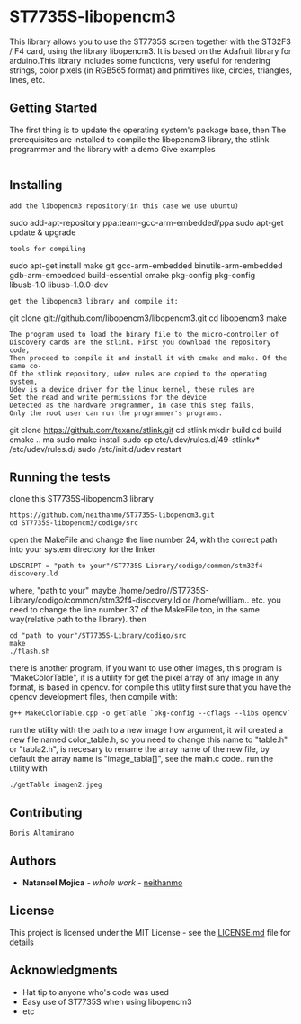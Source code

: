 # ST7735S-libopencm3
 This library allows you to use the ST7735S screen together with the ST32F3 / F4 card, using the library libopencm3. It is based on the Adafruit library for arduino.This library includes some functions, very useful for rendering strings, color pixels (in RGB565 format) and primitives like, circles, triangles, lines, etc.
## Getting Started

The first thing is to update the operating system's package base, then
The prerequisites are installed to compile the libopencm3 library, the stlink programmer and the library  with a demo
Give examples
```
```

## Installing
```
add the libopencm3 repository(in this case we use ubuntu)
```

sudo add-apt-repository ppa:team-gcc-arm-embedded/ppa
sudo apt-get update & upgrade

```
tools for compiling
```
sudo apt-get install make git gcc-arm-embedded binutils-arm-embedded  \
gdb-arm-embedded build-essential cmake pkg-config pkg-config  \
libusb-1.0 libusb-1.0.0-dev
```
get the libopencm3 library and compile it:
```
git clone git://github.com/libopencm3/libopencm3.git
cd libopencm3
make

```
The program used to load the binary file to the micro-controller of
Discovery cards are the stlink. First you download the repository code,
Then proceed to compile it and install it with cmake and make. Of the same co-
Of the stlink repository, udev rules are copied to the operating system,
Udev is a device driver for the linux kernel, these rules are
Set the read and write permissions for the device
Detected as the hardware programmer, in case this step fails,
Only the root user can run the programmer's programs.
```

git clone https://github.com/texane/stlink.git
cd stlink
mkdir build
cd build
cmake ..
ma
sudo make install
sudo cp etc/udev/rules.d/49-stlinkv* /etc/udev/rules.d/
sudo /etc/init.d/udev restart

## Running the tests


clone this ST7735S-libopencm3 library

```
https://github.com/neithanmo/ST7735S-libopencm3.git
cd ST7735S-libopencm3/codigo/src
```


open the MakeFile and change the line number 24, with the correct path into your system directory for the linker

```
LDSCRIPT = "path to your"/ST7735S-Library/codigo/common/stm32f4-discovery.ld
```


where, "path to your" maybe /home/pedro//ST7735S-Library/codigo/common/stm32f4-discovery.ld
or /home/william.. etc.
you need to change the line number 37 of the MakeFile too, in the same way(relative path to the library).
then


```
cd "path to your"/ST7735S-Library/codigo/src
make
./flash.sh
```


there is another program, if you want to use other images, this program is "MakeColorTable", it is a utility for get the pixel array of any image in any format, is based in opencv. for compile this utlity first sure that you have the opencv development files, then compile with:

```
g++ MakeColorTable.cpp -o getTable `pkg-config --cflags --libs opencv`
```


run the utility with the path to a new image how argument, it will created a new file named color_table.h, so you need to change this name to "table.h" or "tabla2.h", is necesary to rename the array name of the new file, by default the array name is "image_tabla[]", see the main.c code.. run the utility with


```
./getTable imagen2.jpeg
```


## Contributing

```
Boris Altamirano
```


## Authors


* **Natanael Mojica** - *whole work* - [neithanmo](https://github.com/neithanmo)

## License

This project is licensed under the MIT License - see the [LICENSE.md](LICENSE.md) file for details

## Acknowledgments

* Hat tip to anyone who's code was used
* Easy use of ST7735S when using libopencm3
* etc

